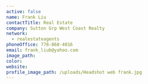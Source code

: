 ```yaml
---
active: false
name: Frank Liu
contactTitle: Real Estate
company: Sutton Grp West Coast Realty
network:
  - realestateagents
phoneOffice: 778-868-4016
email: frank_liub@yahoo.com
image_path:
color:
website:
profile_image_path: /uploads/Headshot web frank.jpg
---
```



